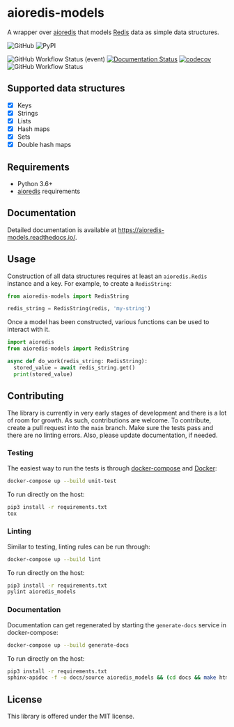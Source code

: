 # aioredis-models

A wrapper over [aioredis](https://github.com/aio-libs/aioredis) that models
[Redis](https://redis.io/) data as simple data structures.

![GitHub](https://img.shields.io/github/license/qcrisw/aioredis-models)
![PyPI](https://img.shields.io/pypi/v/aioredis_models)

![GitHub Workflow Status (event)](https://img.shields.io/github/workflow/status/qcrisw/aioredis-models/quality-check?event=push&label=quality-checks)
[![Documentation Status](https://readthedocs.org/projects/aioredis-models/badge/?version=latest)](https://aioredis-models.readthedocs.io/en/latest/?badge=latest)
[![codecov](https://codecov.io/gh/qcrisw/aioredis-models/branch/main/graph/badge.svg?token=5K5M77QXO5)](https://codecov.io/gh/qcrisw/aioredis-models)
![GitHub Workflow Status](https://img.shields.io/github/workflow/status/qcrisw/aioredis-models/publish-package?label=package-publish)

## Supported data structures

- [x] Keys
- [x] Strings
- [x] Lists
- [x] Hash maps
- [x] Sets
- [x] Double hash maps

## Requirements

- Python 3.6+
- [aioredis](https://github.com/aio-libs/aioredis) requirements

## Documentation

Detailed documentation is available at https://aioredis-models.readthedocs.io/.

## Usage

Construction of all data structures requires at least an `aioredis.Redis` instance
and a key. For example, to create a `RedisString`:

``` python
from aioredis-models import RedisString

redis_string = RedisString(redis, 'my-string')
```

Once a model has been constructed, various functions can be used to interact with it.

``` python
import aioredis
from aioredis-models import RedisString

async def do_work(redis_string: RedisString):
  stored_value = await redis_string.get()
  print(stored_value)
```

## Contributing

The library is currently in very early stages of development and there is a lot of room for growth.
As such, contributions are welcome. To contribute, create a pull request into the `main` branch.
Make sure the tests pass and there are no linting errors. Also, please update documentation, if
needed.

### Testing

The easiest way to run the tests is through [docker-compose] and [Docker]:

``` bash
docker-compose up --build unit-test
```

To run directly on the host:

``` bash
pip3 install -r requirements.txt
tox
```

### Linting

Similar to testing, linting rules can be run through:

``` bash
docker-compose up --build lint
```

To run directly on the host:

``` bash
pip3 install -r requirements.txt
pylint aioredis_models
```

### Documentation

Documentation can get regenerated by starting the `generate-docs` service in docker-compose:

``` bash
docker-compose up --build generate-docs
```

To run directly on the host:

``` bash
pip3 install -r requirements.txt
sphinx-apidoc -f -o docs/source aioredis_models && (cd docs && make html)
```

## License

This library is offered under the MIT license.


[docker-compose]: https://docs.docker.com/compose/install/ "docker-compose"
[docker]: https://docs.docker.com/get-docker/ "Docker"
